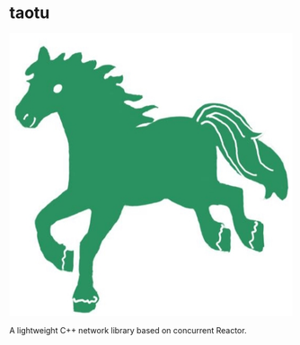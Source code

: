 # taotu

!["taotu" logo](./img/taotu.jpg)

A lightweight C++ network library based on concurrent Reactor.
